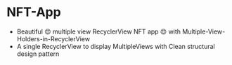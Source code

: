 # NFT-App
- Beautiful 😍 multiple view RecyclerView NFT app 😍 with Multiple-View-Holders-in-RecyclerView
- A single RecyclerView to display MultipleViews with Clean structural design pattern


